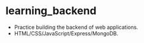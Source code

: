 # learning_backend

- Practice building the backend of web applications.
- HTML/CSS/JavaScript/Express/MongoDB.
